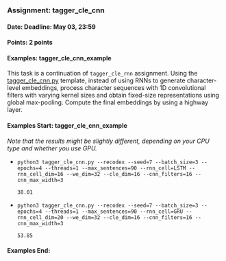 ### Assignment: tagger_cle_cnn
#### Date: Deadline: May 03, 23:59
#### Points: 2 points
#### Examples: tagger_cle_cnn_example

This task is a continuation of `tagger_cle_rnn` assignment. Using the
[tagger_cle_cnn.py](https://github.com/ufal/npfl114/tree/master/labs/08/tagger_cle_cnn.py)
template, instead of using RNNs to generate character-level embeddings,
process character sequences with 1D convolutional filters with varying kernel
sizes and obtain fixed-size representations using global max-pooling.
Compute the final embeddings by using a highway layer.

#### Examples Start: tagger_cle_cnn_example
_Note that the results might be slightly different, depending on your CPU type and whether you use GPU._

- `python3 tagger_cle_cnn.py --recodex --seed=7 --batch_size=3 --epochs=4 --threads=1 --max_sentences=90 --rnn_cell=LSTM --rnn_cell_dim=16 --we_dim=32 --cle_dim=16 --cnn_filters=16 --cnn_max_width=3`
  ```
  38.01
  ```
- `python3 tagger_cle_cnn.py --recodex --seed=7 --batch_size=3 --epochs=4 --threads=1 --max_sentences=90 --rnn_cell=GRU --rnn_cell_dim=20 --we_dim=32 --cle_dim=16 --cnn_filters=16 --cnn_max_width=3`
  ```
  53.85
  ```
#### Examples End:
